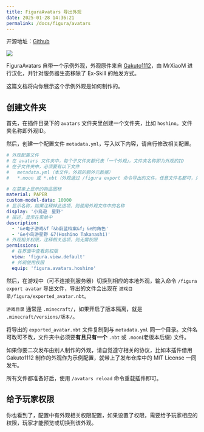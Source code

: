 ```yaml
---
title: FiguraAvatars 导出外观
date: 2025-01-28 14:36:21
permalink: /docs/figura/avatars
---
```


开源地址：[Github](https://github.com/MrXiaoM/FiguraAvatars)

![](https://pic1.imgdb.cn/item/67987752d0e0a243d4f84469.png)

FiguraAvatars 自带一个示例外观，外观原件来自 [Gakuto1112](https://github.com/Gakuto1112/FiguraBlueArchiveCharacters)，由 MrXiaoM 进行汉化，并针对服务器生态移除了 Ex-Skill 的触发方式。

这篇文档将向你展示这个示例外观是如何制作的。

## 创建文件夹

首先，在插件目录下的 `avatars` 文件夹里创建一个文件夹，比如 `hoshino`。文件夹名称即外观ID。

然后，创建一个配置文件 `metadata.yml`，写入以下内容，请自行修改相关配置。

```yaml
# 外观配置文件
# 在 avatars 文件夹中，每个子文件夹都代表「一个外观」，文件夹名称即为外观的ID
# 在子文件夹中，必须要有以下文件
#   metadata.yml（本文件，外观的额外元数据）
#   *.moon 或 *.nbt（外观通过 /figura export 命令导出的文件，任意文件名都可，只能有一个，放多个文件只会读取第一个）

# 在菜单上显示的物品图标
material: PAPER
custom-model-data: 10000
# 显示名称，如果注释掉此选项，则使用外观文件中的名称
display: '小鳥遊　星野'
# 描述，显示在菜单中
description:
  - '&e电子游戏&f「&b蔚蓝档案&f」&e的角色'
  - '&e小鸟游星野 &7(Hoshino Takanashi)'
# 外观相关权限，注释相关选项，则无需权限
permissions:
  # 在界面中查看的权限
  view: 'figura.view.default'
  # 外观使用权限
  equip: 'figura.avatars.hoshino'
```

然后，在游戏中（可不连接到服务器）切换到相应的本地外观，输入命令 `/figura export avatar` 导出文件，导出的文件会出现在 `游戏目录/figura/exported_avatar.nbt`。

`游戏目录` 通常是 `.minecraft/`，如果开启了版本隔离，就是 `.minecraft/versions/版本/`。

将导出的 `exported_avatar.nbt` 文件复制到与 `metadata.yml` 同一个目录。文件名可改可不改，文件夹中必须要**有且只有一个** `.nbt` 或 `.moon`(老版本后缀) 文件。

如果你要二次发布由别人制作的外观，请自觉遵守相关的协议，比如本插件借用 Gakuto1112 制作的外观作为示例配置，就带上了发布仓库中的 MIT License 一同发布。

所有文件都准备好后，使用 `/avatars reload` 命令重载插件即可。

## 给予玩家权限

你也看到了，配置中有外观相关权限配置，如果设置了权限，需要给予玩家相应的权限，玩家才能预览或切换到该外观。
